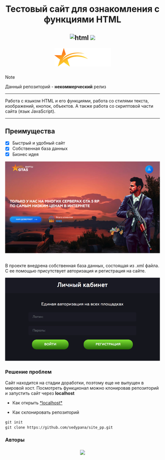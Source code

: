 <h1 align="center"> Тестовый сайт для ознакомления с функциями HTML </h1>
<h2 align="center"> 

![html](https://img.shields.io/badge/HTML%20-%20h?style=flat-square&color=purple) ![](https://img.shields.io/badge/JavaScript%20-%20h?style=flat-square&color=violet)

 
![logo](./images/logo.png)

</h2>

> [!NOTE]  
> Данный репозиторий - **некоммерческий** релиз

***
Работа с языком HTML и его функциями, работа со стилями текста, изображений, кнопок, объектов. А также работа со скриптовой части сайта (язык JavaScript).
***

## Преимущества
- [x] Быстрый и удобный сайт
- [x] Собственная база данных
- [x] Бизнес идея

![main](./images/main.png)

## 

В проекте внедрена собственная база данных, состоящая из .xml файла. С ее помощью присутствует авторизация и регистрация на сайте.

![auth](./images/auth.png)

### Решение проблем
Сайт находится на стадии доработки, поэтому еще не выпущен в мировой хост. Посмотреть функционал можно клонировав репозиторий и запустить сайт через **localhost**
- <p style="text-align: left;"> Как открыть 
    <a href="https://strelokhalfer.github.io/mv-help/page/01_11_08.html">*localhost*</a> </p>
  
- <p style="text-align: left;"> Как склонировать репозиторий<br> 
 ```git init```<br>```git clone https://github.com/sedypana/site_pp.git```
</p>

### Авторы

<h3 align="center">

![](https://img.shields.io/badge/sedypana-marker?style=for-the-badge&logo=3258&logoSize=50&label=made%20by)
<h3>
